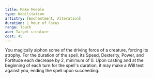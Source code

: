 ```yaml
---
title: Make Feeble
type: Debilitation
artistry: [Enchantment, Alteration]
duration: 1 hour of Focus
range: Touch
aoe: Target creature
cost: 45
---
```

You magically siphon some of the driving force of a creature, forcing its atrophy. For the duration of the spell, its Speed, Dexterity, Power, and Fortitude each decrease by 2, minimum of 0. Upon casting and at the beginning of each turn for the spell's duration, it may make a Will test against you, ending the spell upon succeeding.

